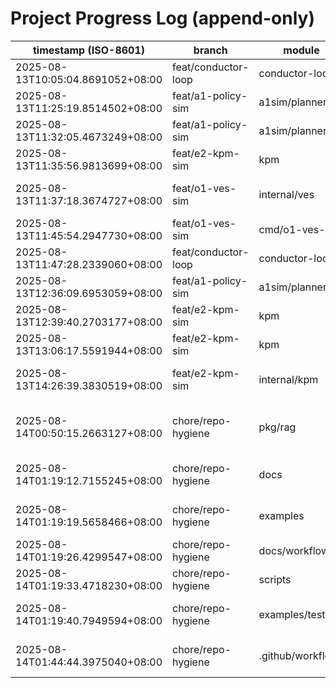 # Project Progress Log (append-only)

| timestamp (ISO-8601) | branch | module | summary |
|---|---|---|---|
| 2025-08-13T10:05:04.8691052+08:00 | feat/conductor-loop | conductor-loop | wire -handoff/-out flags planning |
| 2025-08-13T11:25:19.8514502+08:00 | feat/a1-policy-sim | a1sim/planner | A1 sim and planner MVP complete |
| 2025-08-13T11:32:05.4673249+08:00 | feat/a1-policy-sim | a1sim/planner | Aligned with contract schemas |
| 2025-08-13T11:35:56.9813699+08:00 | feat/e2-kpm-sim | kpm | Implemented E2 KPM simulator with tests |
| 2025-08-13T11:37:18.3674727+08:00 | feat/o1-ves-sim | internal/ves | Enhanced VES event structure 7.x compliance |
| 2025-08-13T11:45:54.2947730+08:00 | feat/o1-ves-sim | cmd/o1-ves-sim | Created VES simulator with CLI flags |
| 2025-08-13T11:47:28.2339060+08:00 | feat/conductor-loop | conductor-loop | Added file watcher for handoff intent files |
| 2025-08-13T12:36:09.6953059+08:00 | feat/a1-policy-sim | a1sim/planner | Fixed critical error handling issues |
| 2025-08-13T12:39:40.2703177+08:00 | feat/e2-kpm-sim | kpm | Fixed critical issues in E2 KPM simulator |
| 2025-08-13T13:06:17.5591944+08:00 | feat/e2-kpm-sim | kpm | Added godoc and improved code quality |
| 2025-08-13T14:26:39.3830519+08:00 | feat/e2-kpm-sim | internal/kpm | Fixed deprecated rand.Seed and file permissions |
| 2025-08-14T00:50:15.2663127+08:00 | chore/repo-hygiene | pkg/rag | Removed client_weaviate_old.go, fixed AuditLogger interface |
| 2025-08-14T01:19:12.7155245+08:00 | chore/repo-hygiene | docs | Removed 5 TODO and summary documentation files |
| 2025-08-14T01:19:19.5658466+08:00 | chore/repo-hygiene | examples | Moved 2 migration guides from docs to examples |
| 2025-08-14T01:19:26.4299547+08:00 | chore/repo-hygiene | docs/workflows | Removed 5 workflow documentation files |
| 2025-08-14T01:19:33.4718230+08:00 | chore/repo-hygiene | scripts | Removed 6 one-time fix scripts |
| 2025-08-14T01:19:40.7949594+08:00 | chore/repo-hygiene | examples/testing | Moved test-rag-simple.sh from scripts to examples |
| 2025-08-14T01:44:44.3975040+08:00 | chore/repo-hygiene | .github/workflows | Added CI hygiene, concurrency, path filters |
